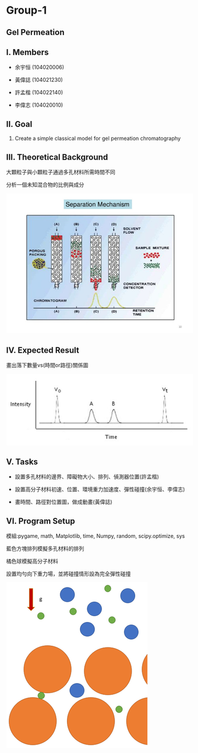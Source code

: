# **Group-1**

## **Gel Permeation**

## **I. Members**

- 余宇恒 (104020006)

- 黃偉誌 (104021230)

- 許孟楷 (104022140)

- 李偉志 (104020010)

## **II. Goal**

1. Create a simple classical model for gel permeation chromatography

## **III. Theoretical Background**

大顆粒子與小顆粒子通過多孔材料所需時間不同

分析一個未知混合物的比例與成分

![pic](./gel.jpg)


## **IV. Expected Result**

畫出落下數量vs(時間or路徑)關係圖

![pic](./result.jpg)


## **V. Tasks**

- 設置多孔材料的邊界、障礙物大小、排列、偵測器位置(許孟楷)

- 設置高分子材料初速、位置、環境重力加速度、彈性碰撞(余宇恒、李偉志)

- 畫時間、路徑對位置圖，做成動畫(黃偉誌)

## **VI. Program Setup**

模組:pygame, math, Matplotlib, time, Numpy, random, scipy.optimize, sys

藍色方塊排列模擬多孔材料的排列

橘色球模擬高分子材料

設置均勻向下重力場，並將碰撞情形設為完全彈性碰撞

![pic](./permeation.PNG)
